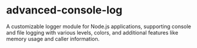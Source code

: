 # advanced-console-log
 A customizable logger module for Node.js applications, supporting console and file logging with various levels, colors, and additional features like memory usage and caller information.
